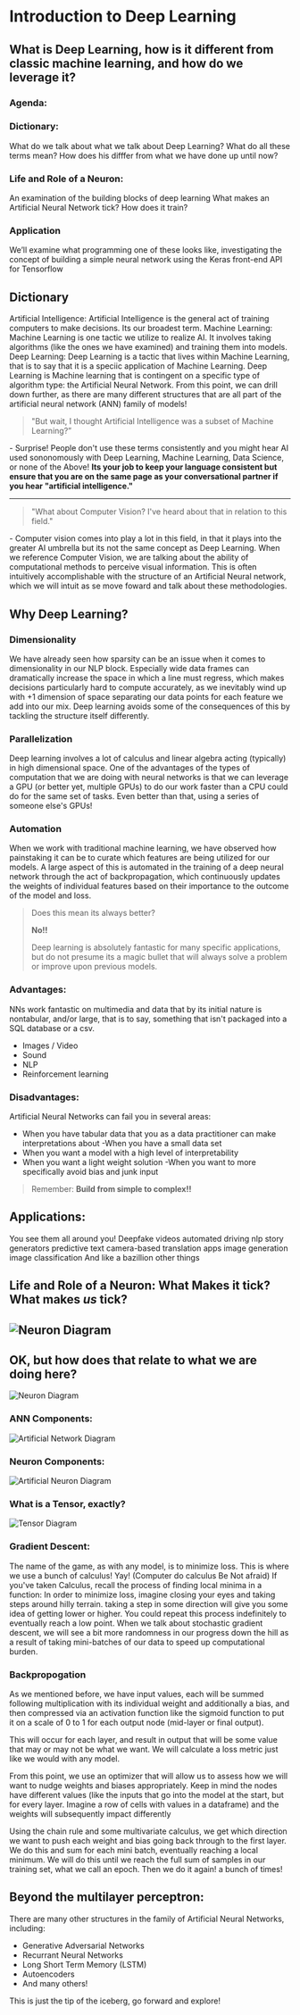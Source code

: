 # Introduction to Deep Learning
## What is Deep Learning, how is it different from classic machine learning, and how do we leverage it?

### Agenda:
### Dictionary:
What do we talk about what we talk about Deep Learning?
What do all these terms mean?
How does his difffer from what we have done up until now?
### Life and Role of a Neuron:
An examination of the building blocks of deep learning
What makes an Artificial Neural Network tick? How does it train?
### Application
We’ll examine what programming one of these looks like, investigating the concept of building a simple neural network using the Keras front-end API for Tensorflow

## Dictionary
Artificial Intelligence:
Artificial Intelligence is the general act of training computers to make decisions. Its our broadest term.
Machine Learning:
Machine Learning is one tactic we utilize to realize AI. It involves taking algorithms (like the ones we have examined) and training them into models.
Deep Learning:
Deep Learning is a tactic that lives within Machine Learning, that is to say that it is a speciic application of Machine Learning. Deep Learning is Machine learning that is contingent on a specific type of algorithm type: the Artificial Neural Network. From this point, we can drill down further, as there are many different structures that are all part of the artificial neural network (ANN) family of models!

> "But wait, I thought Artificial Intelligence was a subset of Machine Learning?”

\- Surprise! People don't use these terms consistently and you might hear AI used sononomously with Deep Learning, Machine Learning, Data Science, or none of the Above! **Its your job to keep your language consistent but ensure that you are on the same page as your conversational partner if you hear "artificial intelligence."**

---

> "What about Computer Vision? I've heard about that in relation to this field."

\- Computer vision comes into play a lot in this field, in that it plays into the greater AI umbrella but its not the same concept as Deep Learning. When we reference Computer Vision, we are talking about the ability of computational methods to perceive visual information. This is often intuitively accomplishable with the structure of an Artificial Neural network, which we will intuit as se move foward and talk about these methodologies.


## Why Deep Learning?

### Dimensionality
We have already seen how sparsity can be an issue when it comes to dimensionality in our NLP block. Especially wide data frames can dramatically increase the space in which a line must regress, which makes decisions particularly hard to compute accurately, as we inevitably wind up with +1 dimension of space separating our data points for each feature we add into our mix. Deep learning avoids some of the consequences of this by tackling the structure itself differently.
### Parallelization
Deep learning involves a lot of calculus and linear algebra acting (typically) in high dimensional space. One of the advantages of the types of computation that we are doing with neural networks is that we can leverage a GPU (or better yet, multiple GPUs) to do our work faster than a CPU could do for the same set of tasks. Even better than that, using a series of someone else's GPUs!
### Automation
When we work with traditional machine learning, we have observed how painstaking it can be to curate which features are being utilized for our models. A large aspect of this is automated in the training of a deep neural network through the act of backpropagation, which continuously updates the weights of individual features based on their importance to the outcome of the model and loss.
> Does this mean its always better?
>
>**No!!**
>
>Deep learning is absolutely fantastic for many specific applications, but do not presume its a magic bullet that will always solve a problem or improve upon previous models.
### Advantages:
NNs work fantastic on multimedia and data that by its initial nature is nontabular, and/or large, that is to say, something that isn't packaged into a SQL database or a csv.
- Images / Video
- Sound
- NLP
- Reinforcement learning

### Disadvantages:
Artificial Neural Networks can fail you in several areas:
- When you have tabular data that you as a data practitioner can make interpretations about
-When you have a small data set
- When you want a model with a high level of interpretability
- When you want a light weight solution
-When you want to more specifically avoid bias and junk input
> Remember: **Build from simple to complex!!**

## Applications:
You see them all around you!
Deepfake videos
automated driving
nlp story generators
predictive text
camera-based translation apps
image generation
image classification
And like a bazillion other things
## Life and Role of a Neuron: What Makes it tick? What makes *us* tick?
![Neuron Diagram](neuron_components_2.png)
---
OK, but how does that relate to what we are doing here?
---
![Neuron Diagram](neuron_components_3.png)
### ANN Components:
![Artificial Network Diagram](multilayer_perceptron.png)
### Neuron Components:
![Artificial Neuron Diagram](AN_components.png)
### What is a Tensor, exactly?
![Tensor Diagram](tensor_diagram.png)
### Gradient Descent:
The name of the game, as with any model, is to minimize loss. This is where we use a bunch of calculus! Yay! (Computer do calculus Be Not afraid)
If you've taken Calculus, recall the process of finding local minima in a function:
In order to minimize loss, imagine closing your eyes and taking steps around hilly terrain. taking a step in some direction will give you some idea of getting lower or higher. You could repeat this process indefinitely to eventually reach a low point.
When we talk about stochastic gradient descent, we will see a bit more randomness in our progress down the hill as a result of taking mini-batches of our data to speed up computational burden.
### Backpropogation
As we mentioned before, we have input values, each will be summed following multiplication with its individual weight and additionally a bias, and then compressed via an activation function like the sigmoid function to put it on a scale of 0 to 1 for each output node (mid-layer or final output).

This will occur for each layer, and result in output that will be some value that may or may not be what we want. We will calculate a loss metric just like we would with any model.

From this point, we use an optimizer that will allow us to assess how we will want to nudge weights and biases appropriately. Keep in mind the nodes have different values (like the inputs that go into the model at the start, but for every layer. Imagine a row of cells with values in a dataframe) and the weights will subsequently impact differently 

Using the chain rule and some multivariate calculus, we get which direction we want to push each weight and bias going back through to the first layer. We do this and sum for each mini batch, eventually reaching a local minimum. We will do this until we reach the full sum of samples in our training set, what we call an epoch. Then we do it again! a bunch of times!
## Beyond the multilayer perceptron:

There are many other structures in the family of Artificial Neural Networks, including:
- Generative Adversarial Networks
- Recurrant Neural Networks
- Long Short Term Memory (LSTM)
- Autoencoders
- And many others!

This is just the tip of the iceberg, go forward and explore!